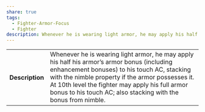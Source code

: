 ```yaml
---
share: true
tags:
  - Fighter-Armor-Focus
  - Fighter
description: Whenever he is wearing light armor, he may apply his half his armor’s armor bonus (including enhancement bonuses) to his touch AC, stacking with the nimble property if the armor possesses it. At 10th level the fighter may apply his full armor bonus to his touch AC; also stacking with the bonus from nimble.
---
```

<p><span dir="ltr" style="overflow-x: auto;"><table><tbody><tr><th dir="ltr">Description</th><td dir="ltr">Whenever he is wearing light armor, he may apply his half his armor’s armor bonus (including enhancement bonuses) to his touch AC, stacking with the nimble property if the armor possesses it. At 10th level the fighter may apply his full armor bonus to his touch AC; also stacking with the bonus from nimble.</td></tr></tbody></table></span></p>